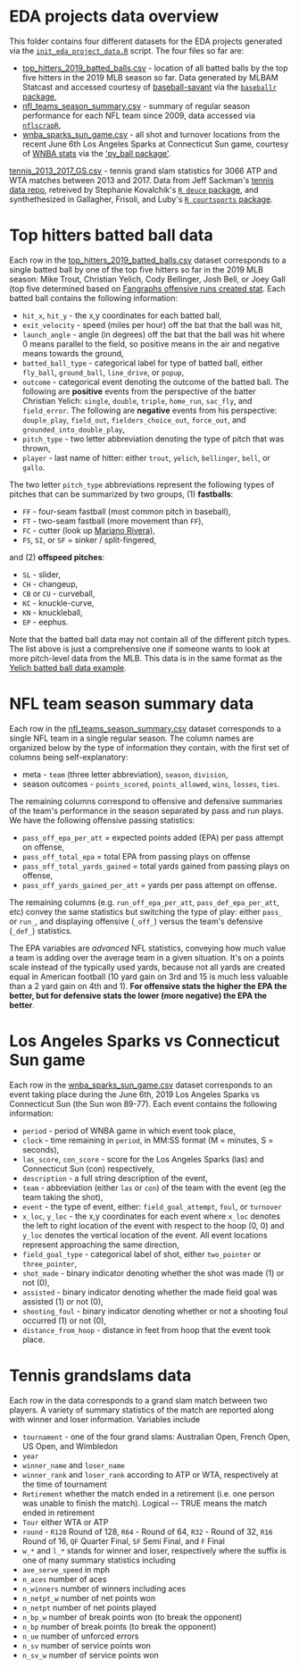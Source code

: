 # EDA projects data overview

This folder contains four different datasets for the EDA projects generated via the [`init_eda_project_data.R`](https://github.com/ryurko/CMSACamp/blob/master/R/init_eda_project_data.R)
script. The four files so far are:

* [top_hitters_2019_batted_balls.csv](https://raw.githubusercontent.com/ryurko/CMSACamp/master/data/eda_projects/top_hitters_2019_batted_balls.csv) - location of all batted balls by the top five hitters in the 2019 MLB season so far. Data generated by MLBAM Statcast and accessed courtesy of [baseball-savant](https://baseballsavant.mlb.com/) via the [`baseballr` package](http://billpetti.github.io/baseballr/),
* [nfl_teams_season_summary.csv](https://raw.githubusercontent.com/ryurko/CMSACamp/master/data/eda_projects/nfl_teams_season_summary.csv) - summary of regular season performance for each NFL team since 2009, data accessed via [`nflscrapR`](https://github.com/maksimhorowitz/nflscrapR),
* [wnba_sparks_sun_game.csv](https://raw.githubusercontent.com/ryurko/CMSACamp/master/data/eda_projects/wnba_sparks_sun_game.csv) - all shot and turnover locations from the recent June 6th Los Angeles Sparks at Connecticut Sun game, courtesy of [WNBA stats](https://stats.wnba.com/) via the ['py_ball package'](https://github.com/basketballrelativity/py_ball).

[tennis_2013_2017_GS.csv](https://raw.githubusercontent.com/ryurko/CMSACamp/master/data/eda_projects/tennis_2013_2017_GS.csv) - tennis grand slam statistics for 3066 ATP and WTA matches between 2013 and 2017.  Data from Jeff Sackman's [tennis data repo](https://github.com/JeffSackmann), retreived by Stephanie Kovalchik's [`R deuce` package](https://github.com/skoval/deuce/blob/master/DESCRIPTION), and synthethesized in Gallagher, Frisoli, and Luby's [`R courtsports` package](https://github.com/shannong19/courtsports).

# Top hitters batted ball data

Each row in the [top_hitters_2019_batted_balls.csv](https://raw.githubusercontent.com/ryurko/CMSACamp/master/data/eda_projects/top_hitters_2019_batted_balls.csv) dataset corresponds to a 
single batted ball by one of the top five hitters so far in the 2019 MLB season: Mike Trout, Christian Yelich, Cody Bellinger, Josh Bell, or Joey Gall (top five determined based on [Fangraphs offensive runs created stat](https://www.fangraphs.com/leaders.aspx?pos=all&stats=bat&lg=all&qual=y&type=8&season=2019&month=0&season1=2019&ind=0&team=0&rost=0&age=0&filter=&players=0&startdate=2019-01-01&enddate=2019-12-31&sort=19,d). Each batted ball
contains the following information:

* `hit_x`, `hit_y` - the x,y coordinates for each batted ball,
* `exit_velocity` - speed (miles per hour) off the bat that the ball was hit,
* `launch_angle` - angle (in degrees) off the bat that the ball was hit where 0 means parallel to the field, so positive means in the air and negative means towards the ground,
* `batted_ball_type` - categorical label for type of batted ball, either `fly_ball`, `ground_ball`, `line_drive`, or `popup`,
* `outcome` - categorical event denoting the outcome of the batted ball. The following are __positive__ events from the perspective of the batter Christian Yelich: `single`, `double`, `triple`, `home_run`, `sac_fly`, and `field_error`. The following are __negative__ events from his perspective: `douple_play`, `field_out`, `fielders_choice_out`, `force_out`, and `grounded_into_double_play`,
* `pitch_type` - two letter abbreviation denoting the type of pitch that was thrown,
* `player` - last name of hitter: either `trout`, `yelich`, `bellinger`, `bell`, or `gallo`.

The two letter `pitch_type` abbreviations represent the following types of pitches
that can be summarized by two groups, (1) __fastballs__:

* `FF` - four-seam fastball (most common pitch in baseball),
* `FT` - two-seam fastball (more movement than `FF`),
* `FC` - cutter (look up [Mariano Rivera](https://bleacherreport.com/articles/1737396-visual-breakdown-of-the-rise-dominance-of-mariano-riveras-cutter)),
* `FS`, `SI`, or `SF` = sinker / split-fingered,

and (2) __offspeed pitches__:

* `SL` - slider,
* `CH` - changeup,
* `CB` or `CU` - curveball,
* `KC` - knuckle-curve,
* `KN` - knuckleball,
* `EP` - eephus.

Note that the batted ball data may not contain all of the different pitch
types. The list above is just a comprehensive one if someone wants to look at more
pitch-level data from the MLB. This data is in the same format as the [Yelich batted ball data example](https://raw.githubusercontent.com/ryurko/CMSACamp/master/data/xy_examples/yelich_2018_batted_balls.csv).

# NFL team season summary data

Each row in the [nfl_teams_season_summary.csv](https://raw.githubusercontent.com/ryurko/CMSACamp/master/data/eda_projects/degrom_2018_pitches.csv) dataset corresponds to a single NFL team in a single
regular season. The column names are organized below by the type of information they contain, with
the first set of columns being self-explanatory:

* meta - `team` (three letter abbreviation), `season`, `division`,
* season outcomes - `points_scored`, `points_allowed`, `wins`, `losses`, `ties`.

The remaining columns correspond to offensive and defensive summaries of the team's
performance in the season separated by pass and run plays. We have the following
offensive passing statistics:

* `pass_off_epa_per_att` = expected points added (EPA) per pass attempt on offense,
* `pass_off_total_epa` = total EPA from passing plays on offense
* `pass_off_total_yards_gained` = total yards gained from passing plays on offense,
* `pass_off_yards_gained_per_att` = yards per pass attempt on offense.

The remaining columns (e.g. `run_off_epa_per_att`, `pass_def_epa_per_att`, etc) convey
the same statistics but switching the type of play: either `pass_` or `run_`, and
displaying offensive (`_off_`) versus the team's defensive (`_def_`) statistics.

The EPA variables are _advanced_ NFL statistics, conveying how much value a team is
adding over the average team in a given situation. It's on a points scale instead
of the typically used yards, because not all yards are created equal in American football
(10 yard gain on 3rd and 15 is much less valuable than a 2 yard gain on 4th and 1).
__For offensive stats the higher the EPA the better, but for defensive stats the
lower (more negative) the EPA the better__. 

# Los Angeles Sparks vs Connecticut Sun game

Each row in the [wnba_sparks_sun_game.csv](https://raw.githubusercontent.com/ryurko/CMSACamp/master/data/eda_projects/wnba_sparks_sun_game.csv) dataset corresponds to an event taking
place during the June 6th, 2019 Los Angeles Sparks vs Connecticut Sun (the Sun won 89-77). 
Each event contains the following information:

* `period` - period of WNBA game in which event took place, 
* `clock` - time remaining in `period`, in MM:SS format (M = minutes, S = seconds),
* `las_score`, `con_score` - score for the Los Angeles Sparks (las) and Connecticut Sun (con) respectively,
* `description` - a full string description of the event,
* `team` - abbreviation (either `las` or `con`) of the team with the event (eg the team taking the shot),
* `event` - the type of event, either: `field_goal_attempt`, `foul`, or `turnover`
* `x_loc`, `y_loc` - the x,y coordinates for each event where `x_loc` denotes
the left to right location of the event with respect to the hoop (0, 0) and `y_loc` denotes
the vertical location of the event. All event locations represent approaching the
same direction,
* `field_goal_type` - categorical label of shot, either `two_pointer` or `three_pointer`,
* `shot_made` - binary indicator denoting whether the shot was made (1) or not (0),
* `assisted` - binary indicator denoting whether the made field goal was assisted (1) or not (0),
* `shooting_foul` - binary indicator denoting whether or not a shooting foul occurred (1) or not (0),
* `distance_from_hoop` - distance in feet from hoop that the event took place.


# Tennis grandslams data

Each row in the data corresponds to a grand slam match between two players.  A variety of summary statistics of the match are reported along with winner and loser information.  Variables include

* `tournament` -    one of the four grand slams: Australian Open, French Open, US Open, and Wimbledon
* `year`
* `winner_name` and `loser_name`
* `winner_rank` and `loser_rank` according to ATP or WTA, respectively at the time of tournament
* `Retirement`   whether the match ended in a retirement (i.e. one person was unable to finish the match).  Logical -- TRUE means the match ended in retirement
* `Tour` either WTA or ATP
* `round` - `R128` Round of 128, `R64` - Round of 64, `R32` - Round of 32, `R16` Round of 16, `QF` Quarter Final, `SF` Semi Final, and `F` Final     
* `w_*` and `l_*` stands for winner and loser, respectively where the suffix is one of many summary statistics including
* `ave_serve_speed`    in mph
* `n_aces` number of aces
* `n_winners` number of winners including aces
* `n_netpt_w` number of net points won
* `n_netpt` number of net points played
* `n_bp_w` number of break points won (to break the opponent)
* `n_bp` number of break points (to break the opponent)
* `n_ue` number of unforced errors
* `n_sv` number of service points won
* `n_sv_w` number of service points won
